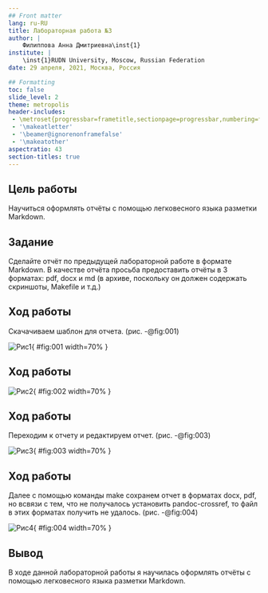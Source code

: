 ```yaml
---
## Front matter
lang: ru-RU
title: Лабораторная работа №3
author: |
	Филиппова Анна Дмитриевна\inst{1}
institute: |
	\inst{1}RUDN University, Moscow, Russian Federation
date: 29 апреля, 2021, Москва, Россия

## Formatting
toc: false
slide_level: 2
theme: metropolis
header-includes: 
 - \metroset{progressbar=frametitle,sectionpage=progressbar,numbering=fraction}
 - '\makeatletter'
 - '\beamer@ignorenonframefalse'
 - '\makeatother'
aspectratio: 43
section-titles: true
---
```


## Цель работы

Научиться оформлять отчёты с помощью легковесного языка разметки Markdown.

## Задание

Сделайте отчёт по предыдущей лабораторной работе в формате Markdown.
В качестве отчёта просьба предоставить отчёты в 3 форматах: pdf, docx и md (в архиве, поскольку он должен содержать скриншоты, Makefile и т.д.)

## Ход работы

Скачачиваем шаблон для отчета. (рис. -@fig:001)

![Рис1](3/в1.png){ #fig:001 width=70% }

## Ход работы

![Рис2](3/в2.png){ #fig:002 width=70% } 

## Ход работы

Переходим к отчету и  редактируем отчет. (рис. -@fig:003)

![Рис3](3/в3.png){ #fig:003 width=70% }

## Ход работы

Далее с помощью команды make сохранем отчет в форматах docx, pdf, но всвязи с тем, что не получалось установить pandoc-crossref, то файл в этих форматах получить не удалось. (рис. -@fig:004)

![Рис4](3/в4.jpg){ #fig:004 width=70% }

## Вывод

В ходе данной лабораторной работы я научилась оформлять отчёты с помощью легковесного языка разметки Markdown.

